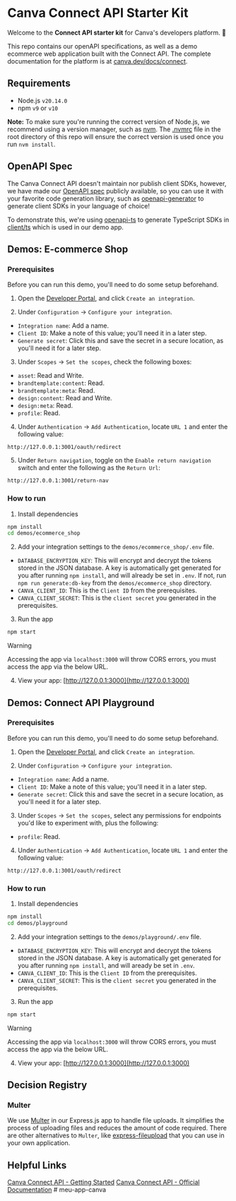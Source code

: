 # Canva Connect API Starter Kit

Welcome to the **Connect API starter kit** for Canva's developers platform. 🎉

This repo contains our openAPI specifications, as well as a demo ecommerce web application built with the Connect API. The complete documentation for the platform is at [canva.dev/docs/connect](https://www.canva.dev/docs/connect/).

## Requirements

- Node.js `v20.14.0`
- npm `v9` or `v10`

**Note:** To make sure you're running the correct version of Node.js, we recommend using a version manager, such as [nvm](https://github.com/nvm-sh/nvm#intro). The [.nvmrc](/.nvmrc) file in the root directory of this repo will ensure the correct version is used once you run `nvm install`.

## OpenAPI Spec

The Canva Connect API doesn't maintain nor publish client SDKs, however, we have made our [OpenAPI spec](./openapi/spec.yml) publicly available, so you can use it with your favorite code generation library, such as [openapi-generator](https://github.com/OpenAPITools/openapi-generator) to generate client SDKs in your language of choice!

To demonstrate this, we're using [openapi-ts](https://www.npmjs.com/package/@hey-api/openapi-ts) to generate TypeScript SDKs in [client/ts](./client//ts/) which is used in our demo app.

## Demos: E-commerce Shop

### Prerequisites

Before you can run this demo, you'll need to do some setup beforehand.

1. Open the [Developer Portal](https://www.canva.com/developers/integrations/connect-api), and click `Create an integration`.

2. Under `Configuration` → `Configure your integration`.

- `Integration name`: Add a name.
- `Client ID`: Make a note of this value; you'll need it in a later step.
- `Generate secret`: Click this and save the secret in a secure location, as you'll need it for a later step.

3. Under `Scopes` → `Set the scopes`, check the following boxes:

- `asset`: Read and Write.
- `brandtemplate:content`: Read.
- `brandtemplate:meta`: Read.
- `design:content`: Read and Write.
- `design:meta`: Read.
- `profile`: Read.

4. Under `Authentication` → `Add Authentication`, locate `URL 1` and enter the following value:

```
http://127.0.0.1:3001/oauth/redirect
```

5. Under `Return navigation`, toggle on the `Enable return navigation` switch and enter the following as the `Return Url`:

```
http://127.0.0.1:3001/return-nav
```

### How to run

1. Install dependencies

```bash
npm install
cd demos/ecommerce_shop
```

2. Add your integration settings to the `demos/ecommerce_shop/.env` file.

- `DATABASE_ENCRYPTION_KEY`: This will encrypt and decrypt the tokens stored in the JSON database. A key is automatically get generated for you after running `npm install`, and will already be set in `.env`. If not, run `npm run generate:db-key` from the `demos/ecommerce_shop` directory.
- `CANVA_CLIENT_ID`: This is the `Client ID` from the prerequisites.
- `CANVA_CLIENT_SECRET`: This is the `client secret` you generated in the prerequisites.

3. Run the app

```bash
npm start
```

> [!WARNING]
> Accessing the app via `localhost:3000` will throw CORS errors, you must access the app via the below URL.

4. View your app: [http://127.0.0.1:3000](http://127.0.0.1:3000)

## Demos: Connect API Playground

### Prerequisites

Before you can run this demo, you'll need to do some setup beforehand.

1. Open the [Developer Portal](https://www.canva.com/developers/integrations/connect-api), and click `Create an integration`.

2. Under `Configuration` → `Configure your integration`.

- `Integration name`: Add a name.
- `Client ID`: Make a note of this value; you'll need it in a later step.
- `Generate secret`: Click this and save the secret in a secure location, as you'll need it for a later step.

3. Under `Scopes` → `Set the scopes`, select any permissions for endpoints you'd like to experiment with, plus the following:

- `profile`: Read.

4. Under `Authentication` → `Add Authentication`, locate `URL 1` and enter the following value:

```
http://127.0.0.1:3001/oauth/redirect
```

### How to run

1. Install dependencies

```bash
npm install
cd demos/playground
```

2. Add your integration settings to the `demos/playground/.env` file.

- `DATABASE_ENCRYPTION_KEY`: This will encrypt and decrypt the tokens stored in the JSON database. A key is automatically get generated for you after running `npm install`, and will aready be set in `.env`.
- `CANVA_CLIENT_ID`: This is the `Client ID` from the prerequisites.
- `CANVA_CLIENT_SECRET`: This is the `client secret` you generated in the prerequisites.

3. Run the app

```bash
npm start
```

> [!WARNING]
> Accessing the app via `localhost:3000` will throw CORS errors, you must access the app via the below URL.

4. View your app: [http://127.0.0.1:3000](http://127.0.0.1:3000)

## Decision Registry

### Multer

We use [Multer](https://www.npmjs.com/package/multer) in our Express.js app to handle file uploads. It simplifies the process of uploading files and reduces the amount of code required. There are other alternatives to `Multer`, like [express-fileupload](https://www.npmjs.com/package/express-fileupload) that you can use in your own application.

## Helpful Links

[Canva Connect API - Getting Started](https://www.canva.dev/docs/connect/quickstart)
[Canva Connect API - Official Documentation](https://www.canva.dev/docs/connect/)
#   m e u - a p p - c a n v a  
 